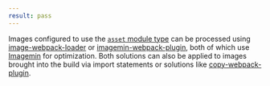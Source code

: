 ```yaml
---
result: pass
---
```


Images configured to use the [`asset` module type](https://webpack.js.org/guides/asset-modules/#general-asset-type) can be processed using [image-webpack-loader] or [imagemin-webpack-plugin], both of which use [Imagemin] for optimization. Both solutions can also be applied to images brought into the build via import statements or solutions like [copy-webpack-plugin].

[image-webpack-loader]: https://github.com/tcoopman/image-webpack-loader
[imagemin-webpack-plugin]: https://github.com/Klathmon/imagemin-webpack-plugin
[file-loader]: https://webpack.js.org/loaders/file-loader/
[imagemin]: https://github.com/imagemin/imagemin
[copy-webpack-plugin]: https://webpack.js.org/plugins/copy-webpack-plugin/
